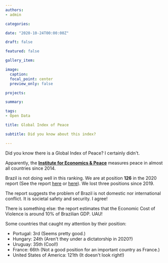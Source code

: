 ```yaml
---
authors:
- admin

categories: 

date: "2020-10-24T00:00:00Z"

draft: false

featured: false

gallery_item:

image:
  caption: 
  focal_point: center
  preview_only: false

projects:

summary: 

tags:
- Open Data

title: Global Index of Peace

subtitle: Did you know about this index?

---
```


Did you know there is a Global Index of Peace? I certainly didn't. 

Apparently, the [**Institute for Economics & Peace**](https://www.economicsandpeace.org/) measures peace in almost all countries since 2014.

Brazil is not doing well in this ranking. We are at position **126** in the 2020 report (See the report [here](https://www.economicsandpeace.org/wp-content/uploads/2020/08/GPI_2020_web.pdf) or [here](https://zenodo.org/record/4127329)). We lost three positions since 2019.

The report suggests the problem of Brazil is not domestic nor international conflict. It is societal safety and security. I agree!

There is something else: the report estimates that the Economic Cost of Violence is around 10% of Brazilian GDP. UAU!

Some countries that caught my attention by their position:

- Portugal: 3rd (Seems pretty good.)
- Hungary: 24th (Aren't they under a dictatorship in 2020?)
- Uruguay: 35th (Cool!)
- France: 66th (Not a good position for an important country as France.)
- United States of America: 121th (It doesn't look right!)



